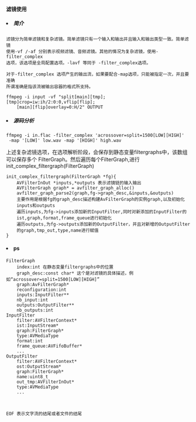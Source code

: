 #### 滤镜使用
##### <li> 简介
    滤镜分为简单滤镜和复杂滤镜。简单滤镜只有一个输入和输出并且输入和输出类型一致。简单滤镜
    使用-vf /-af 分别表示视频滤镜、音频滤镜。其他的情况为复杂滤镜，使用-filter_complex
    选项，该选项是全局配置选项。-lavf 等同于 -filter_complex选项。
    
    对于-filter_complex 选项产生的输出流，如果要配合-map选项，只能被指定一次，并且要准确
    所谓准确是指该流被输出容器的格式所支持。
```text
ffmpeg -i input -vf "split[main][tmp];[tmp]crop=iw:ih/2:0:0,vflip[flip];
    [main][flip]overlay=0:H/2" OUTPUT
```


##### <li> 源码分析
```text
ffmpeg -i in.flac -filter_complex 'acrossover=split=1500[LOW][HIGH]'
 -map '[LOW]' low.wav -map '[HIGH]' high.wav
```
上述复杂滤镜选项，在选项解析阶段，会保存到静态变量filtergraphs中，该数组可以保存多个
FilterGraph。然后遍历每个FilterGraph,进行init_complex_filtergraph(FilterGraph)

```text
init_complex_filtergraph(FilterGraph *fg){
    AVFilterInOut *inputs,*outputs 表示滤镜链的输入输出
    AVFilterGraph graph* = avfilter_graph_alloc()
    avfilter_graph_parse2(graph,fg->graph_desc,&inputs,&outputs)
    主要作用是根据fg的graph_desc描述构建AvFilterGraph的实例graph,以及初始化
    inputs和outputs
    遍历inputs,为fg->inputs添加新的InputFilter,同时对新添加的InputFilter的
    ist,graph,format,frame_queue进行初始化
    遍历outputs,为fg->outputs添加新的OutputFilter，并且对新增的OutputFilter
    的graph,tmp_out,type,name进行赋值
}
```


#### <li> ps
    FilterGraph
        index:int 在静态变量filtergraphs中的位置
        graph_desc:const char* 这个是对滤镜的具体描述，例如“acrossover=split=1500[LOW][HIGH]”
        graph:AvFilterGraph*
        reconfiguration:int
        inputs:InputFilter**
        nb_input:int
        outputs:OutputFilter**
        nb_outputs:int
    InputFilter
        filter:AVFilterContext*
        ist:InputStream*
        graph:FilterGraph*
        type:AVMediaType
        format:int
        frame_queue:AVFifoBuffer*
        ...
    OutputFilter
        filter:AVFilterContext*
        ost:OutputStream*
        graph:FilterGraph*
        name:uint8_t
        out_tmp:AVFilterInOut*
        type:AVMediaType
        ...
        
        

    EOF 表示文字流的结尾或者文件的结尾